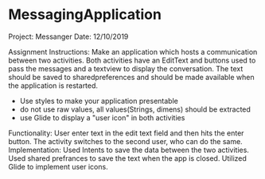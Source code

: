 # MessagingApplication

Project: Messanger Date: 12/10/2019

Assignment Instructions: Make an application which hosts a communication between two activities.
Both activities have an EditText and buttons used to pass the messages and a textview to display the conversation.
The text should be saved to sharedpreferences and should be made available when the application is restarted.
- Use styles to make your application presentable
- do not use raw values, all values(Strings, dimens) should be extracted
- use Glide to display a "user icon" in both activities

Functionality: User enter text in the edit text field and then hits the enter button. The activity switches to the second user, who can do the same.
Implementation: Used Intents to save the data between the two activities. Used shared prefrances to save the text when the app is closed. Utilized Glide to implement user icons.
